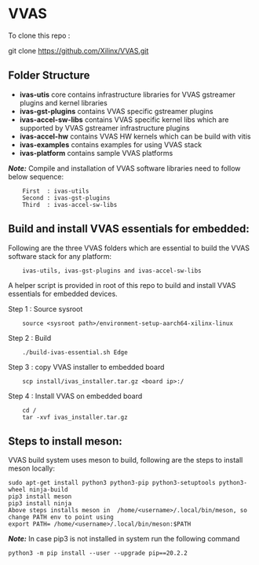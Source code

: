 # VVAS

To clone this repo :

git clone https://github.com/Xilinx/VVAS.git

## Folder Structure

- **ivas-utis** core contains infrastructure libraries for VVAS gstreamer plugins and kernel libraries
- **ivas-gst-plugins** contains VVAS specific gstreamer plugins
- **ivas-accel-sw-libs** contains VVAS specific kernel libs which are supported by VVAS gstreamer infrastructure plugins
- **ivas-accel-hw** contains VVAS HW kernels which can be build with vitis
- **ivas-examples** contains examples for using VVAS stack
- **ivas-platform** contains sample VVAS platforms

***Note:*** Compile and installation of VVAS software libraries need to follow below sequence:
```
	First  : ivas-utils
	Second : ivas-gst-plugins
	Third  : ivas-accel-sw-libs
```

## Build and install VVAS essentials for embedded:
Following are the three VVAS folders which are essential to build the VVAS software stack for any platform:
```
	ivas-utils, ivas-gst-plugins and ivas-accel-sw-libs
```
A helper script is provided in root of this repo to build and install VVAS essentials for embedded devices.

Step 1 : Source sysroot
```
	source <sysroot path>/environment-setup-aarch64-xilinx-linux
```
Step 2 : Build
```
	./build-ivas-essential.sh Edge
```
Step 3 : copy VVAS installer to embedded board
```
	scp install/ivas_installer.tar.gz <board ip>:/
```
Step 4 : Install VVAS on embedded board
```
	cd /
	tar -xvf ivas_installer.tar.gz
```
## Steps to install meson:
VVAS build system uses meson to build, following are the steps to install meson locally:

```
sudo apt-get install python3 python3-pip python3-setuptools python3-wheel ninja-build
pip3 install meson 
pip3 install ninja
Above steps installs meson in  /home/<username>/.local/bin/meson, so change PATH env to point using
export PATH= /home/<username>/.local/bin/meson:$PATH
```
***Note:*** In case pip3 is not installed in system run the following command
```
python3 -m pip install --user --upgrade pip==20.2.2
```
